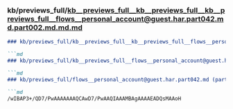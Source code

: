 ### kb/previews_full/kb__previews_full__kb__previews_full__kb__previews_full__flows__personal_account@guest.har.part042.md.part002.md.md.md

```md
### kb/previews_full/kb__previews_full__kb__previews_full__flows__personal_account@guest.har.part042.md.part002.md.md

```md
### kb/previews_full/kb__previews_full__flows__personal_account@guest.har.part042.md.part002.md

```md
### kb/previews_full/flows__personal_account@guest.har.part042.md (part 002)

```md
/wIBAP3+/QD7/PwAAAAAAAQCAwD7/PwAAQIAAAMBAgAAAAEADQsMAAoH
```

```

```

```

```

